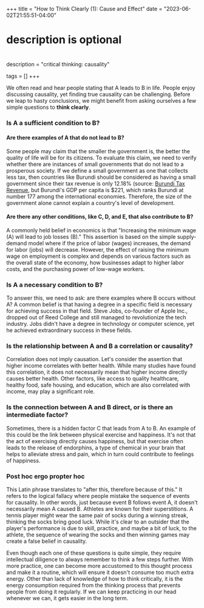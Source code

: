 +++
title = "How to Think Clearly (1): Cause and Effect"
date = "2023-06-02T21:55:51-04:00"

#
# description is optional
#
description = "critical thinking: causality"

tags = []
+++

We often read and hear people stating that A leads to B in life. People enjoy discussing causality, yet finding true causality can be challenging. Before we leap to hasty conclusions, we might benefit from asking ourselves a few simple questions to **think clearly**.


### Is A a sufficient condition to B?
#### Are there examples of A that do not lead to B?
Some people may claim that the smaller the government is, the better the quality of life will be for its citizens. To evaluate this claim, we need to verify whether there are instances of small governments that do not lead to a prosperous society. If we define a small government as one that collects less tax, then countries like Burundi should be considered as having a small government since their tax revenue is only 12.18% (source: [Burundi Tax Revenue](https://www.multpl.com/burundi-tax-revenue), but Burundi's GDP per capita is $221, which ranks Burundi at number 177 among the international economies. Therefore, the size of the government alone cannot explain a country's level of development.


#### Are there any other conditions, like C, D, and E, that also contribute to B?
A commonly held belief in economics is that "Increasing the minimum wage (A) will lead to job losses (B)." This assertion is based on the simple supply-demand model where if the price of labor (wages) increases, the demand for labor (jobs) will decrease. However, the effect of raising the minimum wage on employment is complex and depends on various factors such as the overall state of the economy, how businesses adapt to higher labor costs, and the purchasing power of low-wage workers.


### Is A a necessary condition to B? 
To answer this, we need to ask: are there examples where B occurs without A? A common belief is that having a degree in a specific field is necessary for achieving success in that field. Steve Jobs, co-founder of Apple Inc., dropped out of Reed College and still managed to revolutionize the tech industry. Jobs didn't have a degree in technology or computer science, yet he achieved extraordinary success in these fields.


### Is the relationship between A and B a correlation or causality?
Correlation does not imply causation. Let's consider the assertion that higher income correlates with better health. While many studies have found this correlation, it does not necessarily mean that higher income directly causes better health. Other factors, like access to quality healthcare, healthy food, safe housing, and education, which are also correlated with income, may play a significant role.


### Is the connection between A and B direct, or is there an intermediate factor?
Sometimes, there is a hidden factor C that leads from A to B. An example of this could be the link between physical exercise and happiness. It's not that the act of exercising directly causes happiness, but that exercise often leads to the release of endorphins, a type of chemical in your brain that helps to alleviate stress and pain, which in turn could contribute to feelings of happiness.


### Post hoc ergo propter hoc
This Latin phrase translates to "after this, therefore because of this." It refers to the logical fallacy where people mistake the sequence of events for causality. In other words, just because event B follows event A, it doesn't necessarily mean A caused B. Athletes are known for their superstitions. A tennis player might wear the same pair of socks during a winning streak, thinking the socks bring good luck. While it's clear to an outsider that the player's performance is due to skill, practice, and maybe a bit of luck, to the athlete, the sequence of wearing the socks and then winning games may create a false belief in causality.


Even though each one of these questions is quite simple, they require intellectual diligence to always remember to think a few steps further. With more practice, one can become more accustomed to this thought process and make it a routine, which will ensure it doesn't consume too much extra energy. Other than lack of knowledge of how to think critically, it is the energy consumption required from the thinking process that prevents people from doing it regularly. If we can keep practicing in our head whenever we can, it gets easier in the long term.
